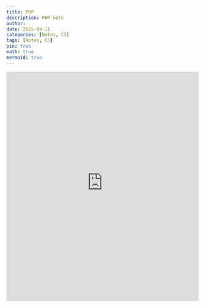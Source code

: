 ```yaml
---
title: PHP
description: PHP note
author: 
date: 2025-09-11 
categories: [Notes, CS]
tags: [Notes, CS]
pin: true
math: true
mermaid: true
---
```

<iframe src="https://wahbakamaluddin.notion.site/ebd/21b1359f183c80f4b9bcde8e8644ea7a" width="100%" height="600" frameborder="0" allowfullscreen />
